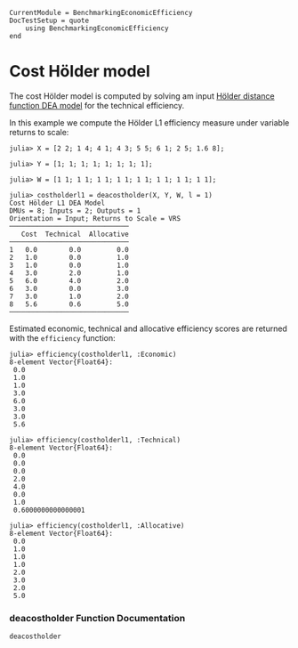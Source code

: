 ```@meta
CurrentModule = BenchmarkingEconomicEfficiency
DocTestSetup = quote
    using BenchmarkingEconomicEfficiency
end
```

# Cost Hölder model

The cost Hölder model is computed by solving am input [Hölder distance function DEA model](https://javierbarbero.github.io/DataEnvelopmentAnalysis.jl/stable/technical/russell/) for the technical efficiency.

In this example we compute the Hölder L1 efficiency measure under variable returns to scale:
```jldoctest 1
julia> X = [2 2; 1 4; 4 1; 4 3; 5 5; 6 1; 2 5; 1.6 8];

julia> Y = [1; 1; 1; 1; 1; 1; 1; 1];

julia> W = [1 1; 1 1; 1 1; 1 1; 1 1; 1 1; 1 1; 1 1];

julia> costholderl1 = deacostholder(X, Y, W, l = 1)
Cost Hölder L1 DEA Model 
DMUs = 8; Inputs = 2; Outputs = 1
Orientation = Input; Returns to Scale = VRS
──────────────────────────────
   Cost  Technical  Allocative
──────────────────────────────
1   0.0        0.0         0.0
2   1.0        0.0         1.0
3   1.0        0.0         1.0
4   3.0        2.0         1.0
5   6.0        4.0         2.0
6   3.0        0.0         3.0
7   3.0        1.0         2.0
8   5.6        0.6         5.0
──────────────────────────────
```

Estimated economic, technical and allocative efficiency scores are returned with the `efficiency` function:
```jldoctest 1
julia> efficiency(costholderl1, :Economic)
8-element Vector{Float64}:
 0.0
 1.0
 1.0
 3.0
 6.0
 3.0
 3.0
 5.6
```
```jldoctest 1
julia> efficiency(costholderl1, :Technical)
8-element Vector{Float64}:
 0.0
 0.0
 0.0
 2.0
 4.0
 0.0
 1.0
 0.6000000000000001
```
```jldoctest 1
julia> efficiency(costholderl1, :Allocative)
8-element Vector{Float64}:
 0.0
 1.0
 1.0
 1.0
 2.0
 3.0
 2.0
 5.0
```

### deacostholder Function Documentation

```@docs
deacostholder
```

